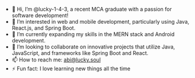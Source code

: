 




- 👋 Hi, I’m @lucky-1-4-3, a recent MCA graduate with a passion for software development!
- 👀 I’m interested in web and mobile development, particularly using Java, React.js, and Spring Boot.
- 🌱 I’m currently expanding my skills in the MERN stack and Android development.
- 💞️ I’m looking to collaborate on innovative projects that utilize Java, JavaScript, and frameworks like Spring Boot and React.
- 📫 How to reach me: [abi@lucky.soul](mailto:abinashbehera9889@gmail.com)
- ⚡ Fun fact: I love learning new things all the time



<!---
lucky-1-4-3/lucky-1-4-3 is a ✨ special ✨ repository because its `README.md` (this file) appears on your GitHub profile.
You can click the Preview link to take a look at your changes.
--->
